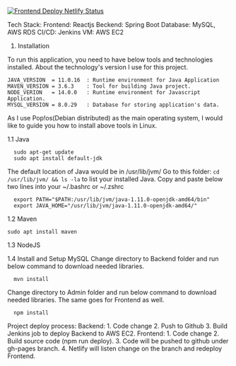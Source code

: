 [![Frontend Deploy Netlify Status](https://api.netlify.com/api/v1/badges/7c04b6fb-11dc-4b0c-bc8b-95db7e2a7d94/deploy-status)](https://app.netlify.com/sites/quiz-app-dart/deploys)

Tech Stack:
Frontend: Reactjs
Beckend: Spring Boot
Database: MySQL, AWS RDS
CI/CD: Jenkins
VM: AWS EC2

1. Installation

To run this application, you need to have below tools and technologies installed.
About the technology's version I use for this project.

```
JAVA_VERSION  = 11.0.16  : Runtime environment for Java Application
MAVEN_VERSION = 3.6.3    : Tool for building Java project.
NODE_VERION   = 14.0.0   : Runtime environment for Javascript Application.
MYSQL_VERSION = 8.0.29   : Database for storing application's data.
```

As I use Pop!os(Debian distributed) as the main operating system, I would like to guide you how to install above tools in Linux.

1.1 Java

```
  sudo apt-get update
  sudo apt install default-jdk
```

The default location of Java would be in /usr/lib/jvm/
Go to this folder: `cd /usr/lib/jvm/ && ls -la` to list your installed Java.
Copy and paste below two lines into your ~/.bashrc or ~/.zshrc

```
  export PATH="$PATH:/usr/lib/jvm/java-1.11.0-openjdk-amd64/bin"
  export JAVA_HOME="/usr/lib/jvm/java-1.11.0-openjdk-amd64/"
```

1.2 Maven

```
sudo apt install maven
```

1.3 NodeJS

1.4 Install and Setup MySQL
Change directory to Backend folder and run below command to download needed libraries.

```
  mvn install
```

Change directory to Admin folder and run below command to download needed libraries. The same goes for Frontend as well.

```
  npm install
```

Project deploy process:
Backend: 1. Code change 2. Push to Github 3. Build Jenkins job to deploy Backend to AWS EC2.
Frontend: 1. Code change 2. Build source code (npm run deploy). 3. Code will be pushed to github under gh-pages branch. 4. Netlify will listen change on the branch and redeploy Frontend.
